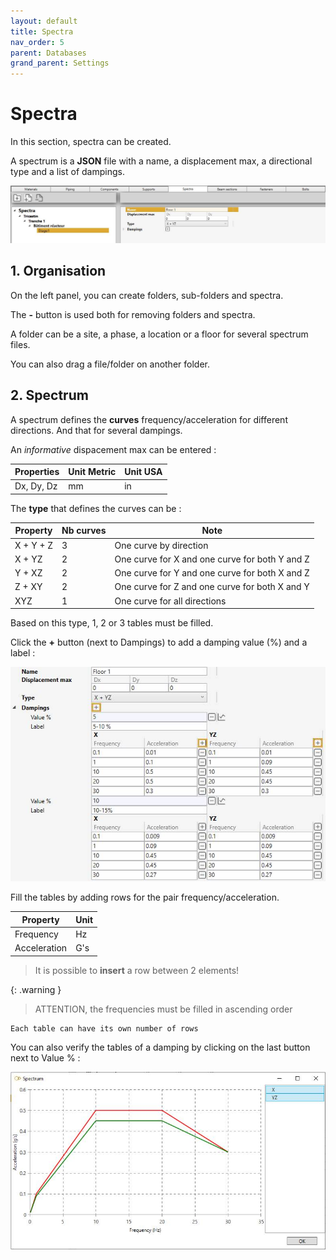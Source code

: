 ```yaml
---
layout: default
title: Spectra
nav_order: 5
parent: Databases
grand_parent: Settings
---
```


# Spectra

In this section, spectra can be created.

A spectrum is a **JSON** file with a name, a displacement max, a directional type and a list of dampings.

![Image](../../Images/Spectra1.jpg)

## 1. Organisation

On the left panel, you can create folders, sub-folders and spectra.

The **-** button is used both for removing folders and spectra.

A folder can be a site, a phase, a location or a floor for several spectrum files.

You can also drag a file/folder on another folder.

## 2. Spectrum

A spectrum defines the **curves** frequency/acceleration for different directions. And that for several dampings.

An *informative* dispacement max can be entered :

| Properties | Unit Metric | Unit USA |
| -------- | ---- | ---- |
| Dx, Dy, Dz | mm | in |

The **type** that defines the curves can be :

| Property | Nb curves | Note |
| -------- | ---- | --- |
| X + Y + Z | 3 | One curve by direction | 
| X + YZ | 2 | One curve for X and one curve for both Y and Z | 
| Y + XZ | 2 | One curve for Y and one curve for both X and Z | 
| Z + XY | 2 | One curve for Z and one curve for both X and Y | 
| XYZ | 1 | One curve for all directions | 

Based on this type, 1, 2 or 3 tables must be filled.

Click the **+** button (next to Dampings) to add a damping value (%) and a label :

![Image](../../Images/Spectra2.jpg)

Fill the tables by adding rows for the pair frequency/acceleration.

| Property | Unit |
| -------- | ---- | 
| Frequency | Hz | 
| Acceleration | G's | 

>It is possible to **insert**  a row between 2 elements!

{: .warning }
>ATTENTION, the frequencies must be filled in ascending order

    Each table can have its own number of rows

You can also verify the tables of a damping by clicking on the last button next to Value % :

![Image](../../Images/Spectra3.jpg)